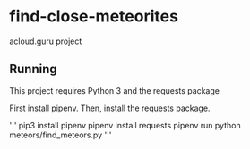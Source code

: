 # find-close-meteorites
acloud.guru project

## Running

This project requires Python 3 and the requests package

First install pipenv.  Then, install the requests package.

'''
pip3 install pipenv
pipenv install requests
pipenv run python meteors/find_meteors.py
'''